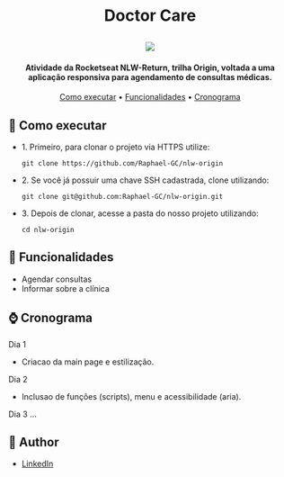 <h1 align="center">   
  Doctor Care
</h1>

<h2 align="center">   

  ![](https://github.com/Raphael-GC/nlw-origin/blob/main/assets/Logo.svg)  
</h2>

<h4 align="center">Atividade da Rocketseat NLW-Return, trilha Origin, voltada a uma aplicação responsiva para agendamento de consultas médicas.</h4>

<p align="center">
  <a href="# 🚀 Como ">Como executar</a> •
  <a href="# 💬 Funcionalidades">Funcionalidades</a> •
  <a href="# ⌚ Cronograma">Cronograma</a>
</p>

## 🚀 Como executar
<ul>
  <li> 1. Primeiro, para clonar o projeto via HTTPS utilize: </li>

`git clone https://github.com/Raphael-GC/nlw-origin`

  <li> 2. Se você já possuir uma chave SSH cadastrada, clone utilizando: </li>

`git clone git@github.com:Raphael-GC/nlw-origin.git`

  <li> 3. Depois de clonar, acesse a pasta do nosso projeto utilizando: </li>

`cd nlw-origin`</li>
</ul>

## 💬 Funcionalidades
<ul>
  <li>Agendar consultas</li>
  <li>Informar sobre a clínica</li>
</ul>

## ⌚ Cronograma
<a>Dia 1</a> 
- Criacao da main page e estilização.

<a>Dia 2</a>
- Inclusao de funções (scripts), menu e acessibilidade (aria).

<a>Dia 3</a>
...

## :pencil: Author

- <a href="https://www.linkedin.com/in/raphael-gc/" target="_blank">LinkedIn</a>